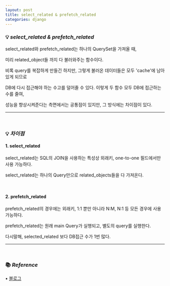 ```yaml
---
layout: post
title: select_related & prefetch_related
categories: django
---
```


### 💡 ***select_related & prefetch_related***

select_related와 prefetch_related는 하나의 QuerySet을 가져올 때,

미리 related_object들 까지 다 불러와주는 함수이다.

비록 query를 복잡하게 만들긴 하지만, 그렇게 불러온 데이터들은 모두 'cache'에 남아있게 되므로 

DB에 다시 접근해야 하는 수고를 덜어줄 수 있다. 이렇게 두 함수 모두 DB에 접근하는 수를 줄여, 

성능을 향상시켜준다는 측면에서는 공통점이 있지만, 그 방식에는 차이점이 있다.

---

<br>

### 💡 ***차이점***

#### 1. select_related

select_related는 SQL의 JOIN을 사용하는 특성상 외래키, one-to-one 필드에서만 사용 가능하다.

select_related는 하나의 Query만으로 related_objects들을 다 가져온다.

<br>

#### 2. prefetch_related

prefetch_related의 경우에는 외래키, 1:1 뿐만 아니라 N:M, N:1 등 모든 경우에 사용 가능하다.

prefetch_related는 원래 main Query가 실행되고, 별도의 query를 실행한다.

다시말해, selected_related 보다 DB접근 수가 1번 많다.

---

<br>

### 📚 ***Reference***

▪ [블로그](https://jupiny.tistory.com/entry/selectrelated%EC%99%80-prefetchrelated)